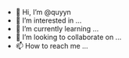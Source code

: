 - 👋 Hi, I’m @quyyn
- 👀 I’m interested in ...
- 🌱 I’m currently learning ...
- 💞️ I’m looking to collaborate on ...
- 📫 How to reach me ...

<!---
quyyn/quyyn is a ✨ special ✨ repository because its `README.md` (this file) appears on your GitHub profile.
You can click the Preview link to take a look at your changes.
--->
